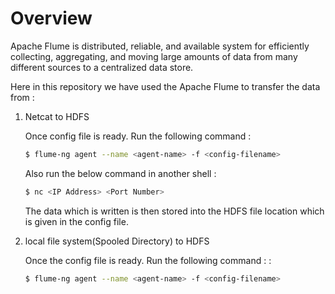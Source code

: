 # Overview

Apache Flume is distributed, reliable, and available system for efficiently collecting, aggregating, and moving large amounts of data from many different sources to a centralized data store.

Here in this repository we have used the Apache Flume to transfer the data from : 

1. Netcat to HDFS

    Once config file is ready. Run the following command : 

    ```bash
    $ flume-ng agent --name <agent-name> -f <config-filename>
    ```

    Also run the below command in another shell :

    ```bash
    $ nc <IP Address> <Port Number>
    ```

    The data which is written is then stored into the HDFS file location which is given in the config file.

2. local file system(Spooled Directory) to HDFS

    Once the config file is ready. Run the following command :
    : 
    
    ```bash
    $ flume-ng agent --name <agent-name> -f <config-filename>
    ```

